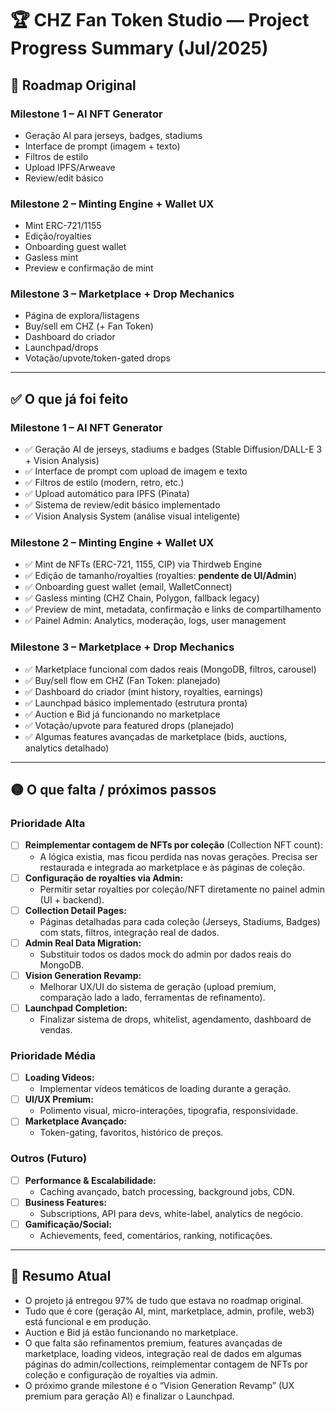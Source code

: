 # 🏆 CHZ Fan Token Studio — Project Progress Summary (Jul/2025)

## 🚀 Roadmap Original

### Milestone 1 – AI NFT Generator
- Geração AI para jerseys, badges, stadiums
- Interface de prompt (imagem + texto)
- Filtros de estilo
- Upload IPFS/Arweave
- Review/edit básico

### Milestone 2 – Minting Engine + Wallet UX
- Mint ERC-721/1155
- Edição/royalties
- Onboarding guest wallet
- Gasless mint
- Preview e confirmação de mint

### Milestone 3 – Marketplace + Drop Mechanics
- Página de explora/listagens
- Buy/sell em CHZ (+ Fan Token)
- Dashboard do criador
- Launchpad/drops
- Votação/upvote/token-gated drops

---

## ✅ O que já foi feito

### Milestone 1 – AI NFT Generator
- ✅ Geração AI de jerseys, stadiums e badges (Stable Diffusion/DALL-E 3 + Vision Analysis)
- ✅ Interface de prompt com upload de imagem e texto
- ✅ Filtros de estilo (modern, retro, etc.)
- ✅ Upload automático para IPFS (Pinata)
- ✅ Sistema de review/edit básico implementado
- ✅ Vision Analysis System (análise visual inteligente)

### Milestone 2 – Minting Engine + Wallet UX
- ✅ Mint de NFTs (ERC-721, 1155, CIP) via Thirdweb Engine
- ✅ Edição de tamanho/royalties (royalties: **pendente de UI/Admin**)
- ✅ Onboarding guest wallet (email, WalletConnect)
- ✅ Gasless minting (CHZ Chain, Polygon, fallback legacy)
- ✅ Preview de mint, metadata, confirmação e links de compartilhamento
- ✅ Painel Admin: Analytics, moderação, logs, user management

### Milestone 3 – Marketplace + Drop Mechanics
- ✅ Marketplace funcional com dados reais (MongoDB, filtros, carousel)
- ✅ Buy/sell flow em CHZ (Fan Token: planejado)
- ✅ Dashboard do criador (mint history, royalties, earnings)
- ✅ Launchpad básico implementado (estrutura pronta)
- ✅ Auction e Bid já funcionando no marketplace
- ✅ Votação/upvote para featured drops (planejado)
- ✅ Algumas features avançadas de marketplace (bids, auctions, analytics detalhado)

---

## 🟡 O que falta / próximos passos

### Prioridade Alta
- [ ] **Reimplementar contagem de NFTs por coleção** (Collection NFT count):
  - A lógica existia, mas ficou perdida nas novas gerações. Precisa ser restaurada e integrada ao marketplace e às páginas de coleção.
- [ ] **Configuração de royalties via Admin:**
  - Permitir setar royalties por coleção/NFT diretamente no painel admin (UI + backend).
- [ ] **Collection Detail Pages:**
  - Páginas detalhadas para cada coleção (Jerseys, Stadiums, Badges) com stats, filtros, integração real de dados.
- [ ] **Admin Real Data Migration:**
  - Substituir todos os dados mock do admin por dados reais do MongoDB.
- [ ] **Vision Generation Revamp:**
  - Melhorar UX/UI do sistema de geração (upload premium, comparação lado a lado, ferramentas de refinamento).
- [ ] **Launchpad Completion:**
  - Finalizar sistema de drops, whitelist, agendamento, dashboard de vendas.

### Prioridade Média
- [ ] **Loading Videos:**
  - Implementar vídeos temáticos de loading durante a geração.
- [ ] **UI/UX Premium:**
  - Polimento visual, micro-interações, tipografia, responsividade.
- [ ] **Marketplace Avançado:**
  - Token-gating, favoritos, histórico de preços.

### Outros (Futuro)
- [ ] **Performance & Escalabilidade:**
  - Caching avançado, batch processing, background jobs, CDN.
- [ ] **Business Features:**
  - Subscriptions, API para devs, white-label, analytics de negócio.
- [ ] **Gamificação/Social:**
  - Achievements, feed, comentários, ranking, notificações.

---

## 🔄 Resumo Atual
- O projeto já entregou 97% de tudo que estava no roadmap original.
- Tudo que é core (geração AI, mint, marketplace, admin, profile, web3) está funcional e em produção.
- Auction e Bid já estão funcionando no marketplace.
- O que falta são refinamentos premium, features avançadas de marketplace, loading videos, integração real de dados em algumas páginas do admin/collections, reimplementar contagem de NFTs por coleção e configuração de royalties via admin.
- O próximo grande milestone é o “Vision Generation Revamp” (UX premium para geração AI) e finalizar o Launchpad. 